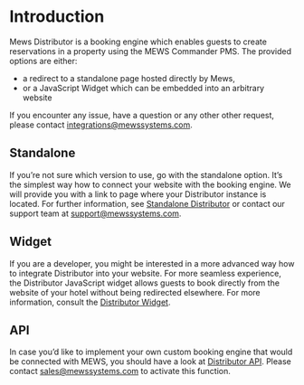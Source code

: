 # Introduction

Mews Distributor is a booking engine which enables guests to create reservations in a property using the MEWS Commander PMS. The provided options are either:

* a redirect to a standalone page hosted directly by Mews,
* or a JavaScript Widget which can be embedded into an arbitrary website

If you encounter any issue, have a question or any other other request, please contact [integrations@mewssystems.com](mailto://integrations@mewssystems.com).

## Standalone <a id="standalone"></a>

If you’re not sure which version to use, go with the standalone option. It’s the simplest way how to connect your website with the booking engine. We will provide you with a link to page where your Distributor instance is located. For further information, see [Standalone Distributor](distributor-standalone.md) or contact our support team at support@mewssystems.com.

## Widget <a id="widget"></a>

If you are a developer, you might be interested in a more advanced way how to integrate Distributor into your website. For more seamless experience, the Distributor JavaScript widget allows guests to book directly from the website of your hotel without being redirected elsewhere. For more information, consult the [Distributor Widget](distributor-widget/).

## API <a id="api"></a>

In case you’d like to implement your own custom booking engine that would be connected with MEWS, you should have a look at [Distributor API](distributor-api-v1/). Please contact [sales@mewssystems.com](mailto://sales@mewssystems.com) to activate this function.

